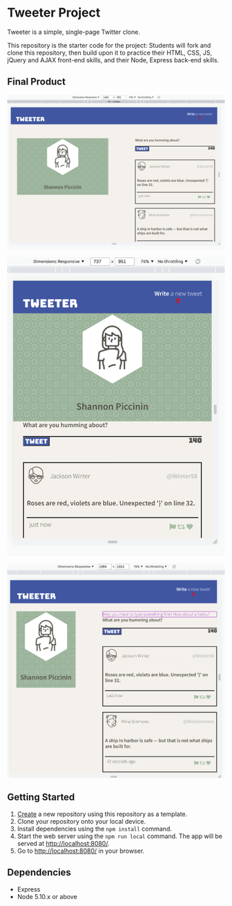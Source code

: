 # Tweeter Project

Tweeter is a simple, single-page Twitter clone.

This repository is the starter code for the project: Students will fork and clone this repository, then build upon it to practice their HTML, CSS, JS, jQuery and AJAX front-end skills, and their Node, Express back-end skills.


## Final Product

!["Screenshot of the desktop page"](https://github.com/FemmeSTEMGem/tweeter/blob/main/public/docs/desktop.PNG)

!["Screenshot of the mobile page"](https://github.com/FemmeSTEMGem/tweeter/blob/main/public/docs/mobile.PNG)

!["Screenshot an error message"](https://github.com/FemmeSTEMGem/tweeter/blob/main/public/docs/error-message.PNG)

## Getting Started

1. [Create](https://docs.github.com/en/repositories/creating-and-managing-repositories/creating-a-repository-from-a-template) a new repository using this repository as a template.
2. Clone your repository onto your local device.
3. Install dependencies using the `npm install` command.
3. Start the web server using the `npm run local` command. The app will be served at <http://localhost:8080/>.
4. Go to <http://localhost:8080/> in your browser.

## Dependencies

- Express
- Node 5.10.x or above
